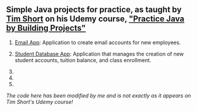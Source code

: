 ## Simple Java projects for practice, as taught by [Tim Short](https://www.linkedin.com/in/timothy-short/) on his Udemy course, ["Practice Java by Building Projects"](https://www.udemy.com/course/practice-java-by-building-projects/)

1. [Email App](https://github.com/rosyarran/Uy-Java-Projects/tree/master/emailapp): Application to create email accounts for new employees.

2. [Student Database App](https://github.com/rosyarran/Uy-Java-Projects/tree/master/studentdbapp): Application that manages the creation of new student accounts, tuition balance, and class enrollment.

3.

4.

5.

*The code here has been modified by me and is not exactly as it appears on Tim Short's Udemy course!*
